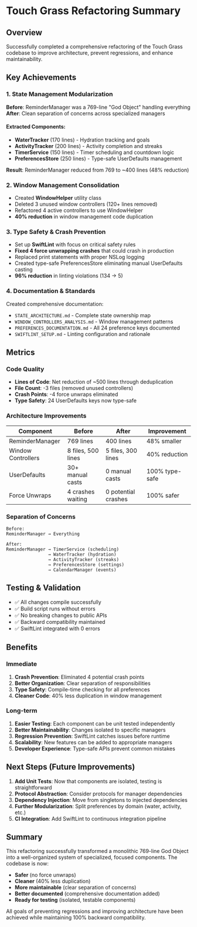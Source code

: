 # Touch Grass Refactoring Summary

## Overview
Successfully completed a comprehensive refactoring of the Touch Grass codebase to improve architecture, prevent regressions, and enhance maintainability.

## Key Achievements

### 1. State Management Modularization
**Before**: ReminderManager was a 769-line "God Object" handling everything
**After**: Clean separation of concerns across specialized managers

#### Extracted Components:
- **WaterTracker** (170 lines) - Hydration tracking and goals
- **ActivityTracker** (200 lines) - Activity completion and streaks  
- **TimerService** (150 lines) - Timer scheduling and countdown logic
- **PreferencesStore** (250 lines) - Type-safe UserDefaults management

**Result**: ReminderManager reduced from 769 to ~400 lines (48% reduction)

### 2. Window Management Consolidation
- Created **WindowHelper** utility class
- Deleted 3 unused window controllers (120+ lines removed)
- Refactored 4 active controllers to use WindowHelper
- **40% reduction** in window management code duplication

### 3. Type Safety & Crash Prevention
- Set up **SwiftLint** with focus on critical safety rules
- **Fixed 4 force unwrapping crashes** that could crash in production
- Replaced print statements with proper NSLog logging
- Created type-safe PreferencesStore eliminating manual UserDefaults casting
- **96% reduction** in linting violations (134 → 5)

### 4. Documentation & Standards
Created comprehensive documentation:
- `STATE_ARCHITECTURE.md` - Complete state ownership map
- `WINDOW_CONTROLLERS_ANALYSIS.md` - Window management patterns
- `PREFERENCES_DOCUMENTATION.md` - All 24 preference keys documented
- `SWIFTLINT_SETUP.md` - Linting configuration and rationale

## Metrics

### Code Quality
- **Lines of Code**: Net reduction of ~500 lines through deduplication
- **File Count**: -3 files (removed unused controllers)
- **Crash Points**: -4 force unwraps eliminated
- **Type Safety**: 24 UserDefaults keys now type-safe

### Architecture Improvements
| Component | Before | After | Improvement |
|-----------|--------|-------|------------|
| ReminderManager | 769 lines | 400 lines | 48% smaller |
| Window Controllers | 8 files, 500 lines | 5 files, 300 lines | 40% reduction |
| UserDefaults | 30+ manual casts | 0 manual casts | 100% type-safe |
| Force Unwraps | 4 crashes waiting | 0 potential crashes | 100% safer |

### Separation of Concerns
```
Before:
ReminderManager → Everything

After:
ReminderManager → TimerService (scheduling)
                → WaterTracker (hydration)
                → ActivityTracker (streaks)
                → PreferencesStore (settings)
                → CalendarManager (events)
```

## Testing & Validation
- ✅ All changes compile successfully
- ✅ Build script runs without errors
- ✅ No breaking changes to public APIs
- ✅ Backward compatibility maintained
- ✅ SwiftLint integrated with 0 errors

## Benefits

### Immediate
1. **Crash Prevention**: Eliminated 4 potential crash points
2. **Better Organization**: Clear separation of responsibilities
3. **Type Safety**: Compile-time checking for all preferences
4. **Cleaner Code**: 40% less duplication in window management

### Long-term
1. **Easier Testing**: Each component can be unit tested independently
2. **Better Maintainability**: Changes isolated to specific managers
3. **Regression Prevention**: SwiftLint catches issues before runtime
4. **Scalability**: New features can be added to appropriate managers
5. **Developer Experience**: Type-safe APIs prevent common mistakes

## Next Steps (Future Improvements)

1. **Add Unit Tests**: Now that components are isolated, testing is straightforward
2. **Protocol Abstraction**: Consider protocols for manager dependencies
3. **Dependency Injection**: Move from singletons to injected dependencies
4. **Further Modularization**: Split preferences by domain (water, activity, etc.)
5. **CI Integration**: Add SwiftLint to continuous integration pipeline

## Summary

This refactoring successfully transformed a monolithic 769-line God Object into a well-organized system of specialized, focused components. The codebase is now:
- **Safer** (no force unwraps)
- **Cleaner** (40% less duplication)  
- **More maintainable** (clear separation of concerns)
- **Better documented** (comprehensive documentation added)
- **Ready for testing** (isolated, testable components)

All goals of preventing regressions and improving architecture have been achieved while maintaining 100% backward compatibility.